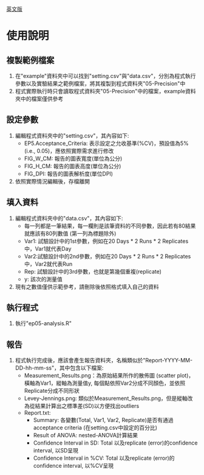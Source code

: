 [英文版](README.md)
# 使用說明
## 複製範例檔案
1. 在"example"資料夾中可以找到"setting.csv"與"data.csv"，分別為程式執行參數以及實驗結果之範例檔案，將其複製到程式資料夾"05-Precision"中
2. 程式實際執行時只會讀取程式資料夾"05-Precision"中的檔案，example資料夾中的檔案僅供參考

## 設定參數
1. 編輯程式資料夾中的"setting.csv"，其內容如下:
	- EP5.Acceptance_Criteria: 表示設定之允收基準(%CV)，預設值為5%(i.e., 0.05)，應依照實際需求進行修改
	- FIG\_W\_CM: 報告的圖表寬度(單位為公分)
	- FIG\_H\_CM: 報告的圖表高度(單位為公分)
	- FIG\_DPI: 報告的圖表解析度(單位DPI)
2. 依照實際情況編輯後，存檔離開

## 填入資料
1. 編輯程式資料夾中的"data.csv"，其內容如下:
	- 每一列都是一筆結果，每一欄則是該筆資料的不同參數，因此若有80結果就應該有80列數值 (第一列為標題除外)
	- Var1: 試驗設計中的1st參數，例如在20 Days * 2 Runs * 2 Replicates中，Var1就代表Day
	- Var2:試驗設計中的2nd參數，例如在20 Days * 2 Runs * 2 Replicates中，Var2就代表Run
	- Rep: 試驗設計中的3rd參數，也就是第幾個重複(replicate)
	- y: 該次的測量值
2. 現有之數值僅供示範參考，請刪除後依照格式填入自己的資料

## 執行程式
1. 執行"ep05-analysis.R"

## 報告
1. 程式執行完成後，應該會產生報告資料夾，名稱類似於"Report-YYYY-MM-DD-hh-mm-ss"，其中包含以下檔案:
	- Measurement_Results.png：為原始結果所作的散佈圖 (scatter plot)，橫軸為Var1，縱軸為測量值y, 每個點依照Var2分成不同顏色，並依照Replicate分成不同形狀
	- Levey-Jennings.png: 類似於Measurement_Results.png，但是縱軸改為從結果計算出之標準差(SD)以方便找出outliers
	- Report.txt: 
		- Summary: 各變數(Total, Var1, Var2, Replicate)是否有通過acceptance criteria (在setting.csv中設定的百分比)
		- Result of ANOVA: nested-ANOVA計算結果
		- Confidence Interval in SD: Total 以及replicate (error)的confidence interval, 以SD呈現
		- Confidence Interval in %CV: Total 以及replicate (error)的confidence interval, 以%CV呈現
